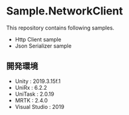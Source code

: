 # Sample.NetworkClient

This repository contains following samples.

- Http Client sample
- Json Serializer sample

## 開発環境
- Unity : 2019.3.15f.1
- UniRx : 6.2.2
- UniTask : 2.0.19
- MRTK : 2.4.0
- Visual Studio : 2019
